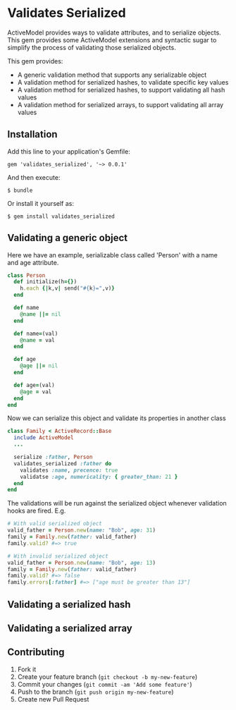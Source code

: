 # Validates Serialized

ActiveModel provides ways to validate attributes, and to serialize objects.  This gem provides some ActiveModel extensions and syntactic sugar to simplify the process of validating those serialized objects.

This gem provides:
  * A generic validation method that supports any serializable object
  * A validation method for serialized hashes, to validate specific key values
  * A validation method for serialized hashes, to support validating all hash values
  * A validation method for serialized arrays, to support validating all array values

## Installation

Add this line to your application's Gemfile:

    gem 'validates_serialized', '~> 0.0.1'

And then execute:

    $ bundle

Or install it yourself as:

    $ gem install validates_serialized

## Validating a generic object

Here we have an example, serializable class called 'Person' with a name and age attribute.

```ruby
class Person
  def initialize(h={})
    h.each {|k,v| send("#{k}=",v)}
  end

  def name
    @name ||= nil
  end

  def name=(val)
    @name = val
  end

  def age
    @age ||= nil
  end

  def age=(val)
    @age = val
  end
end
```

Now we can serialize this object and validate its properties in another class

```ruby
class Family < ActiveRecord::Base
  include ActiveModel
  ...

  serialize :father, Person
  validates_serialized :father do
    validates :name, precence: true
    validatse :age, numericality: { greater_than: 21 }
  end
end
```
The validations will be run against the serialized object whenever validation hooks are fired.  E.g.

```ruby
# With valid serialized object
valid_father = Person.new(name: "Bob", age: 31)
family = Family.new(father: valid_father)
family.valid? #=> true

# With invalid serialized object
valid_father = Person.new(name: "Bob", age: 13)
family = Family.new(father: valid_father)
family.valid? #=> false
family.errors[:father] #=> ["age must be greater than 13"]
```

## Validating a serialized hash

## Validating a serialized array


## Contributing

1. Fork it
2. Create your feature branch (`git checkout -b my-new-feature`)
3. Commit your changes (`git commit -am 'Add some feature'`)
4. Push to the branch (`git push origin my-new-feature`)
5. Create new Pull Request
